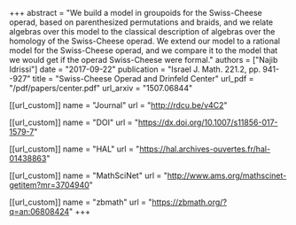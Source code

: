 +++
abstract = "We build a model in groupoids for the Swiss-Cheese operad, based on parenthesized permutations and braids, and we relate algebras over this model to the classical description of algebras over the homology of the Swiss-Cheese operad. We extend our model to a rational model for the Swiss-Cheese operad, and we compare it to the model that we would get if the operad Swiss-Cheese were formal."
authors = ["Najib Idrissi"]
date = "2017-09-22"
publication = "Israel J. Math. 221.2, pp. 941--927"
title = "Swiss-Cheese Operad and Drinfeld Center"
url_pdf = "/pdf/papers/center.pdf"
url_arxiv = "1507.06844" 

[[url_custom]]
name = "Journal"
url = "http://rdcu.be/v4C2"

[[url_custom]]
name = "DOI"
url = "https://dx.doi.org/10.1007/s11856-017-1579-7"

[[url_custom]]
name = "HAL"
url = "https://hal.archives-ouvertes.fr/hal-01438863"

[[url_custom]]
name = "MathSciNet"
url = "http://www.ams.org/mathscinet-getitem?mr=3704940"

[[url_custom]]
name = "zbmath"
url = "https://zbmath.org/?q=an:06808424"
+++
